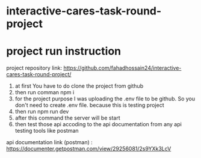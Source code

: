 # interactive-cares-task-round-project

# project run instruction

project repository link: https://github.com/fahadhossain24/interactive-cares-task-round-project/ 

1. at first You have to do clone the project from github
2. then run comman npm i
3. for the project purpose I was uploading the .env file to be github. So you don't need to create .env file. because this is testing project
4. then run npm run dev
5. after this command the server will be start
6. then test those api accoding to the api documentation from any api testing tools like postman

api documentation link (postman) : https://documenter.getpostman.com/view/29256081/2s9YXk3LcV
   
